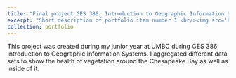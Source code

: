 ```yaml
---
title: "Final project GES 386, Introduction to Geographic Information Systems"
excerpt: "Short description of portfolio item number 1 <br/><img src='https://caylah1.github.io/images/finalproj386.png'>"
collection: portfolio
---
```


This project was created during my junior year at UMBC during GES 386, Introduction to Geographic Information Systems. I aggregated different data sets to show the health of vegetation around the Chesapeake Bay as well as inside of it. 
